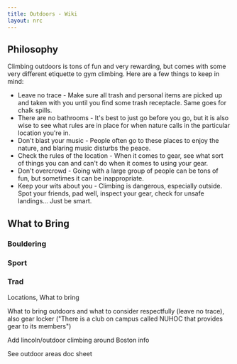 ```yaml
---
title: Outdoors - Wiki
layout: nrc
---
```


## Philosophy
Climbing outdoors is tons of fun and very rewarding, but comes with some very different etiquette to gym climbing. Here are a few things to keep in mind:
- Leave no trace - Make sure all trash and personal items are picked up and taken with you until you find some trash receptacle. Same goes for chalk spills.
- There are no bathrooms - It's best to just go before you go, but it is also wise to see what rules are in place for when nature calls in the particular location you're in. 
- Don't blast your music - People often go to these places to enjoy the nature, and blaring music disturbs the peace. 
- Check the rules of the location - When it comes to gear, see what sort of things you can and can't do when it comes to using your gear.
- Don't overcrowd - Going with a large group of people can be tons of fun, but sometimes it can be inappropriate.
- Keep your wits about you - Climbing is dangerous, especially outside. Spot your friends, pad well, inspect your gear, check for unsafe landings... Just be smart.

## What to Bring
### Bouldering

### Sport

### Trad

Locations, What to bring 

What to bring outdoors and what to consider respectfully (leave no trace), also gear locker ("There is a club on campus called NUHOC that provides gear to its members")

Add lincoln/outdoor climbing around Boston info

See outdoor areas doc sheet
